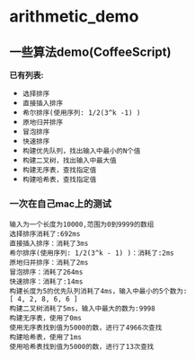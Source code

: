 # arithmetic_demo

## 一些算法demo(CoffeeScript)

__已有列表:__

* `选择排序`
* `直接插入排序`
* `希尔排序(使用序列: 1/2(3^k -1) )`
* `原地归并排序`
* `冒泡排序`
* `快速排序`
* `构建优先队列，找出输入中最小的N个值`
* `构建二叉树，找出输入中最大值`
* `构建无序表，查找指定值`
* `构建哈希表，查找指定值`

### 一次在自己mac上的测试
```
输入为一个长度为10000,范围为0到9999的数组
选择排序消耗了:692ms
直接插入排序：消耗了3ms
希尔排序(使用序列: 1/2(3^k - 1) )：消耗了:2ms
原地归并排序：消耗了2ms
冒泡排序：消耗了264ms
快速排序：消耗了:14ms
构建长度为5的优先队列消耗了4ms，输入中最小的5个数为:
[ 4, 2, 8, 6, 6 ]
构建二叉树消耗了5ms，输入中最大的数为:9998
构建无序表，使用了0ms
使用无序表找到值为5000的数，进行了4966次查找
构建哈希表，使用了1ms
使用哈希表找到值为5000的数，进行了13次查找
```
